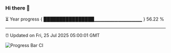 ### Hi there 👋

⏳ Year progress { ████████████████▁▁▁▁▁▁▁▁▁▁▁▁▁▁ } 56.22 %

---

⏰ Updated on Fri, 25 Jul 2025 05:00:01 GMT

![Progress Bar CI](https://github.com/IshwaranRudhara/GIT-ACTION/workflows/Progress%20Bar%20CI/badge.svg)
